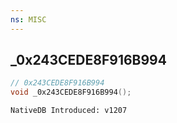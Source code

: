 ```yaml
---
ns: MISC
---
```

## _0x243CEDE8F916B994

```c
// 0x243CEDE8F916B994
void _0x243CEDE8F916B994();
```

```
NativeDB Introduced: v1207
```

